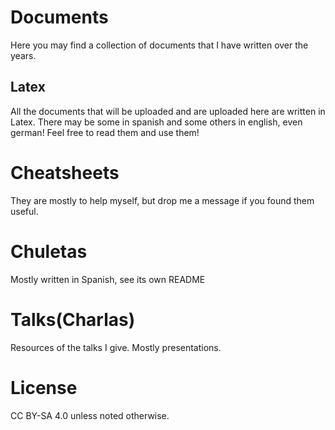 # Documents
Here you may find a collection of documents that I have written over the years.

## Latex
All the documents that will be uploaded and are uploaded here are written in Latex. There may be some in 
spanish and some others in english, even german! Feel free to read them and use them!

# Cheatsheets
They are mostly to help myself, but drop me a message if you found them useful.

# Chuletas
Mostly written in Spanish, see its own README

# Talks(Charlas)
Resources of the talks I give. Mostly presentations.

# License
CC BY-SA 4.0 unless noted otherwise.
